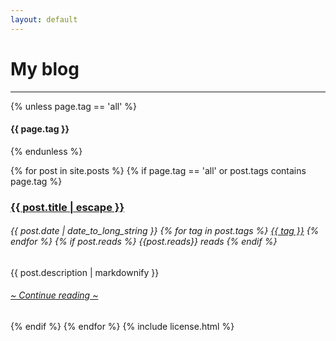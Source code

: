 ```yaml
---
layout: default
---
```


<div class="mb-5">
<h1 class="text-center title">My blog</h1>
<hr class="title">
{% unless page.tag == 'all' %}
<h4 class="text-center tag-blogs">
  <span class="badge badge-primary post-tag">{{ page.tag }}</span>
</h4>
{% endunless %}
</div>

{% for post in site.posts %}
  {% if page.tag == 'all' or post.tags contains page.tag %}
  <div class="card border-secondary post-card">
    <div class="card-header bg-secondary border-secondary">
      <h3 class="card-title text-white">
        <a href="{{ post.url | relative_url }}" class="text-white">{{ post.title | escape }}</a>
      </h3>
      <h6 class="card-subtitle mb-2">
        <span class="blog-date">{{ post.date | date_to_long_string }}</span>
        {% for tag in post.tags %}
        <a href="/blog/tag/{{ tag | replace: ' ', '_' }}" class="badge badge-primary post-tag">{{ tag }}</a>
        {% endfor %}
        {% if post.reads %}
        <span class="badge post-tag badge-info">{{post.reads}} reads</span>
        {% endif %}
      </h6>
    </div>
    <div class="card-body">
      {{ post.description | markdownify }}
      <h6 class ="text-center">
        <a href="{{ post.url | relative_url }}">~ Continue reading ~</a>
      </h6>
    </div>
  </div>
{% endif %}
{% endfor %}
{% include license.html %}
